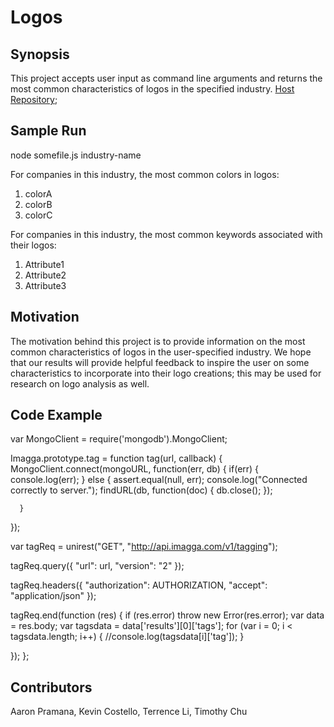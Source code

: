 # **Logos**

## Synopsis

This project accepts user input as command line arguments and returns the most common characteristics of logos in the specified industry. [Host
Repository](https://github.com/terrencezli/Logos); 

## Sample Run

node somefile.js industry-name

For companies in this industry, the most common colors in logos: 
1. colorA 
2. colorB 
3. colorC

For companies in this industry, the most common keywords associated
with their logos:
1. Attribute1
2. Attribute2
3. Attribute3

## Motivation

The motivation behind this project is to provide information on the
most common characteristics of logos in the user-specified industry.
We hope that our results will provide helpful feedback to inspire
the user on some characteristics to incorporate into their logo
creations; this may be used for research on logo analysis as well.

## Code Example

var MongoClient = require('mongodb').MongoClient;
 
Imagga.prototype.tag = function tag(url, callback) {
   MongoClient.connect(mongoURL, function(err, db) {
      if(err) {
         console.log(err);
      }
      else {
         assert.equal(null, err);
         console.log("Connected correctly to server.");
         findURL(db, function(doc) {
            db.close();
         });
         
      }
   });

   var tagReq = unirest("GET", "http://api.imagga.com/v1/tagging");

   tagReq.query({
      "url": url,
      "version": "2"
   });

   tagReq.headers({
      "authorization": AUTHORIZATION, 
      "accept": "application/json"
   });

   tagReq.end(function (res) {
      if (res.error) throw new Error(res.error);
      var data = res.body;
      var tagsdata = data['results'][0]['tags'];
      for (var i = 0; i < tagsdata.length; i++) {
         //console.log(tagsdata[i]['tag']);
      }

   });
};

## Contributors

Aaron Pramana, Kevin Costello, Terrence Li, Timothy Chu



